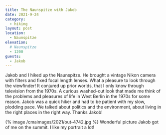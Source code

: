 ```yaml
---
title: The Naunspitze with Jakob
date: 2021-9-24
category:
  - hiking
layout: post
location:
  - Naunspitze
elevation:
  # Naunspitze
  - 1200
guests:
  - Jakob
---
```


Jakob and I hiked up the Naunspitze. He brought a vintage Nikon camera with filters and fixed focal
length lenses. What a pleasure to look through the viewfinder! It conjured up prior worlds, that I only
know through television from the 1970s. A curious washed-out look that made me think of the problems 
and pleasures of
life in West Berlin in the 1970s for some reason. Jakob was a quick hiker and had to be patient with
my slow, plodding pace. We talked about politics and the environment, about living in the right places
in the right way. Thanks Jakob!

{% image /cmaimages/2021/out-4742.jpg %}
Wonderful picture Jakob got of me on the summit. I like my portrait a lot!

